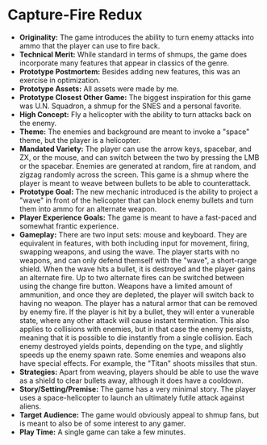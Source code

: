 # Capture-Fire Redux

* **Originality:** The game introduces the ability to turn enemy attacks into ammo that the player can use to fire back.
* **Technical Merit:** While standard in terms of shmups, the game does incorporate many features that appear in classics of the genre.
* **Prototype Postmortem:** Besides adding new features, this was an exercise in optimization.
* **Prototype Assets:** All assets were made by me.
* **Prototype Closest Other Game:** The biggest inspiration for this game was U.N. Squadron, a shmup for the SNES and a personal favorite.
* **High Concept:** Fly a helicopter with the ability to turn attacks back on the enemy.
* **Theme:** The enemies and background are meant to invoke a "space" theme, but the player is a helicopter.
* **Mandated Variety:** The player can use the arrow keys, spacebar, and ZX, or the mouse, and can switch between the two by pressing the LMB or the spacebar. Enemies are generated at random, fire at random, and zigzag randomly across the screen. This game is a shmup where the player is meant to weave between bullets to be able to counterattack.
* **Prototype Goal:** The new mechanic introduced is the ability to project a "wave" in front of the helicopter that can block enemy bullets and turn them into ammo for an alternate weapon.
* **Player Experience Goals:** The game is meant to have a fast-paced and somewhat frantic experience.
* **Gameplay:** There are two input sets: mouse and keyboard. They are equivalent in features, with both including input for movement, firing, swapping weapons, and using the wave. The player starts with no weapons, and can only defend themself with the "wave", a short-range shield. When the wave hits a bullet, it is destroyed and the player gains an alternate fire. Up to two alternate fires can be switched between using the change fire button. Weapons have a limited amount of ammunition, and once they are depleted, the player will switch back to having no weapon. The player has a natural armor that can be removed by enemy fire. If the player is hit by a bullet, they will enter a vunerable state, where any other attack will cause instant termination. This also applies to collisions with enemies, but in that case the enemy persists, meaning that it is possible to die instantly from a single collision. Each enemy destroyed yields points, depending on the type, and slightly speeds up the enemy spawn rate. Some enemies and weapons also have special effects. For example, the "Titan" shoots missiles that stun.
* **Strategies:** Apart from weaving, players should be able to use the wave as a shield to clear bullets away, although it does have a cooldown.
* **Story/Setting/Premise:** The game has a very minimal story. The player uses a space-helicopter to launch an ultimately futile attack against aliens.
* **Target Audience:** The game would obviously appeal to shmup fans, but is meant to also be of some interest to any gamer.
* **Play Time:** A single game can take a few minutes.
